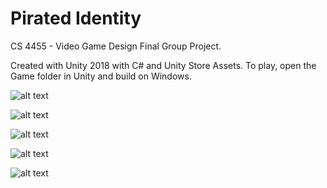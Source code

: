 # Pirated Identity
CS 4455 - Video Game Design Final Group Project.

Created with Unity 2018 with C# and Unity Store Assets. To play, open the Game folder in Unity and build on Windows.

<p align="center">
  
  ![alt text](https://github.com/Johnnyhoboy/Pirated-Identity/blob/master/Info/img/MainMenu.png)

  ![alt text](https://github.com/Johnnyhoboy/Pirated-Identity/blob/master/Info/img/Story.png)

  ![alt text](https://github.com/Johnnyhoboy/Pirated-Identity/blob/master/Info/img/Color.png)

  ![alt text](https://github.com/Johnnyhoboy/Pirated-Identity/blob/master/Info/img/Bridge.png)

  ![alt text](https://github.com/Johnnyhoboy/Pirated-Identity/blob/master/Info/img/Boat.png)
  
</p>
